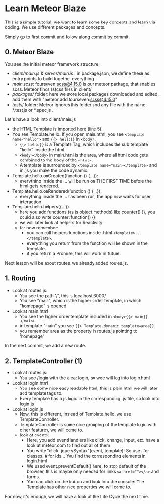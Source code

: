 # Learn Meteor Blaze
This is a simple tutorial, we want to learn some key concepts and learn via coding.
We use different packages and concepts.


Simply go to first commit and follow along commit by commit.

## 0. Meteor Blaze
You see the initial meteor framework structure.
- *client/main.js* & *server/main.js* : in package.json, we define these as entry points to build together everything.
- *main.scss*: fourseven:scss@4.15.0 is our meteor package, that enables scss. Meteor finds (s)css files in client/
- *packages/* folder: here we store local packages downloaded and edited, add them with "meteor add fourseven:scss@4.15.0"
- *tests/* folder: Meteor ignores this folder and any file with the name *.test.js or *.spec.js .

Let's have a look into client/main.js
- the HTML Template is imported here (line 5).
- You see Template.hello. If you open main.html, you see `<template name="hello">` and `{{> hello}}` in `<body`>.
  - `{{> hello}}` is a Template Tag, which includes the sub template "hello" inside the html.
  - `<body></body>` in main.html is the area, where all html code gets combined to the body of the `<html>`.
  - A template is surrounded by `<template name="main></template>` and in .js you make the code dynamic.
- Template.hello.onCreated(function () {...}):
  - everything inside the ... will be run on THE FIRST TIME before the html gets rendered.
- Template.hello.onRendered(function () {...}):
  - everything inside the ... has been run, the app now waits for user interaction.
- Template.hello.helpers({...})
  - here you add functions (as js object.methods) like counter() {}, you could also write counter: function() {}
  - we will later look at helpers for Reactivity
  - for now remember: 
    - you can call helpers functions inside .html `<template>...</template>`.
    - everything you return from the function will be shown in the template.
    - if you return a Promise, this will work in future.
  


Next lesson will be about routes, we already added routes.js.

## 1. Routing
- Look at routes.js: 
  - You see the path '/', this is localhost:3000/
  - You see "main", which is the higher order template, in which "homepage" is opened
- Look at main.html
  - You see the higher order template included in `<body>{{> main}}</main>`
  - in template "main" you see `{{> Template.dynamic template=area}}`
  - you remember area as the property in routes.js pointing to 'homepage'

In the next commit, we add a new route.

## 2. TemplateController (1)
- Look at routes.js:
  - You see /login with the area: login, so wee will log into login.html
- Look at login.html
  - You see some nice easy readable html, this is plain html we will later add template tags to.
  - Every template has a js logic in the corresponding .js file, so look into login.js
- Look at login.js
  - Now, this is different, instead of Template.hello, we use TemplateController.
  - TemplateController is some nice grouping of the template logic with other features, we will come to.
  - look at events:
    - Here, you add eventHandlers like click, change, input, etc. have a look at meteor.com to find out all of them
    - You write "click .jquerySyntax"(event, template): So use . for classes, # for ids... You find the corresponding elements in login.html
    - We used event.preventDefault() here, to stop default of the browser, this is maybe only needed for links `<a href=""></a>` and forms.
    - You can click on the button and look into the console: The Template has other nice properties we will come to.
  
For now, it's enough, we will have a look at the Life Cycle the next time.